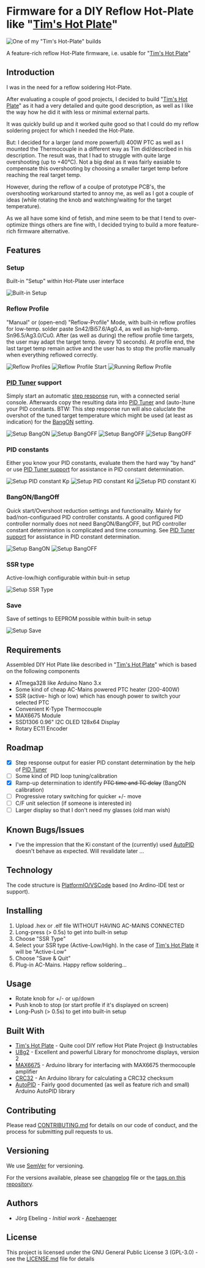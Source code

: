 # Firmware for a DIY Reflow Hot-Plate like "[Tim's Hot Plate](https://www.instructables.com/Tims-Hot-Plate/)"
![One of my "Tim's Hot-Plate" builds](assets/images/TimsHotPlate-1.jpg)

A feature-rich reflow Hot-Plate firmware, i.e. usable for "[Tim's Hot Plate](https://www.instructables.com/Tims-Hot-Plate/)"

## Introduction

I was in the need for a reflow soldering Hot-Plate.

After evaluating a couple of good projects, I decided to build "[Tim's Hot Plate](https://www.instructables.com/Tims-Hot-Plate/)" as it had a very detailed and quite good description, as well as I like the way how he did it with less or minimal external parts.

It was quickly build up and it worked quite good so that I could do my reflow soldering project for which I needed the Hot-Plate.

But: I decided for a larger (and more powerfull) 400W PTC as well as I mounted the Thermocouple in a different way as Tim did/described in his description.
The result was, that I had to struggle with quite large overshooting (up to +40°C).
Not a big deal as it was fairly easiable to compensate this overshooting by choosing a smaller target temp before reaching the real target temp. 

However, during the reflow of a coulpe of prototype PCB's, the overshooting workaround started to annoy me, as well as I got a couple of ideas (while rotating the knob and watching/waiting for the target temperature).

As we all have some kind of fetish, and mine seem to be that I tend to over-optimize things others are fine with, I decided trying to build a more feature-rich firmware alternative.

## Features

### Setup

Built-in "Setup" within Hot-Plate user interface

![Built-in Setup](assets/images/Setup-1.jpg)

### Reflow Profile

"Manual" or (open-end) "Reflow-Profile" Mode, with built-in reflow profiles for low-temp. solder paste Sn42/Bi57.6/Ag0.4, as well as high-temp. Sn96.5/Ag3.0/Cu0. After (as well as during) the reflow profile time targets, the user may adapt the target temp. (every 10 seconds). At profile end, the last target temp remain active and the user has to stop the profile manually when everything reflowed correctly.

![Reflow Profiles](assets/images/ReflowProfiles.jpg)
![Reflow Profile Start](assets/images/ReflowProfile-Start.jpg)
![Running Reflow Profile](assets/images/ReflowProfile-1.jpg)

### [PID Tuner](https://pidtuner.com) support

Simply start an automatic [step response](https://en.wikipedia.org/wiki/Step_response) run, with a connected serial console.
Afterwards copy the resulting data into [PID Tuner](https://pidtuner.com) and (auto-)tune your PID constants.
BTW: This step response run will also caluclate the overshot of the tuned target temperature which might be used (at least as indication) for the [BangON](#bangonbangoff) setting. 

![Setup BangON](assets/images/PIDTuner-Start.jpg)
![Setup BangOFF](assets/images/PIDTuner-Heat.jpg)
![Setup BangOFF](assets/images/PIDTuner-Settle.jpg)
![Setup BangOFF](assets/images/PIDTuner-Output-1.jpg)

### PID constants

Either you know your PID constants, evaluate them the hard way "by hand" or use [PID Tuner support](#pid-tuner-support) for assistance in PID constant determination. 

![Setup PID constant Kp](assets/images/Setup-PID-Kp.jpg)
![Setup PID constant Kd](assets/images/Setup-PID-Kd.jpg)
![Setup PID constant Ki](assets/images/Setup-PID-Ki.jpg)

### BangON/BangOff

Quick start/Overshoot reduction settings and functionality. Mainly for bad/non-configuraed PID controller constants.
A good configured PID controller normally does not need BangON/BangOFF, but PID controller constant determination is complicated and time consuming. See [PID Tuner support](#pid-tuner-support) for assistance in PID constant determination.

![Setup BangON](assets/images/Setup-BangON.jpg)
![Setup BangOFF](assets/images/Setup-BangOFF.jpg)

### SSR type

Active-low/high configurable within buit-in setup

![Setup SSR Type](assets/images/Setup-SSR.jpg)

### Save

Save of settings to EEPROM possible within built-in setup 

![Setup Save](assets/images/Setup-Save.jpg)

## Requirements

Assembled DIY Hot Plate like described in "[Tim's Hot Plate](https://www.instructables.com/Tims-Hot-Plate/)" which is based on the following components

- ATmega328 like Arduino Nano 3.x
- Some kind of cheap AC-Mains powered PTC heater (200-400W)
- SSR (active- high or low) which has enough power to switch your selected PTC
- Convenient K-Type Thermocouple
- MAX6675 Module
- SSD1306 0.96" I2C OLED 128x64 Display
- Rotary EC11 Encoder

## Roadmap

- [X] Step response output for easier PID constant determination by the help of [PID Tuner](https://pidtuner.com)
- [ ] Some kind of PID loop tuning/calibration
- [X] Ramp-up determination to identify ~~PTC time and TC delay~~ (BangON calibration)
- [ ] Progressive rotary switching for quicker +/- move
- [ ] C/F unit selection (if someone is interested in)
- [ ] Larger display so that I don't need my glasses (old man wish)

## Known Bugs/Issues

- I've the impression that the Ki constant of the (currently) used [AutoPID](https://r-downing.github.io/AutoPID/) doesn't behave as expected. Will revalidate later ...

## Technology

The code structure is [PlatformIO/VSCode](https://platformio.org/) based (no Ardino-IDE test or support).

## Installing

1. Upload .hex or .elf file WITHOUT HAVING AC-MAINS CONNECTED
2. Long-press (> 0.5s) to get into built-in setup
3. Choose "SSR Type"
4. Select your SSR type (Active-Low/High). In the case  of [Tim's Hot Plate](https://www.instructables.com/Tims-Hot-Plate/) it will be "Active-Low"
5. Choose "Save & Quit"
6. Plug-in AC-Mains. Happy reflow soldering...

## Usage

- Rotate knob for +/- or up/down
- Push knob to stop (or start profile if it's displayed on screen)
- Long-Push (> 0.5s) to get into built-in setup

## Built With

* [Tim's Hot Plate](https://www.instructables.com/Tims-Hot-Plate/) - Quite cool DIY reflow Hot Plate Project @ Instructables
* [U8g2](https://github.com/olikraus/u8g2) - Excellent and powerful Library for monochrome displays, version 2
* [MAX6675](https://github.com/adafruit/MAX6675-library) - Arduino library for interfacing with MAX6675 thermocouple amplifier
* [CRC32](https://github.com/bakercp/CRC32) - An Arduino library for calculating a CRC32 checksum
* [AutoPID](https://github.com/r-downing/AutoPID) - Fairly good documented (as well as feature rich and small) Arduino AutoPID library 

## Contributing

Please read [CONTRIBUTING.md](./CONTRIBUTING.md) for details on our code of conduct, and the process for submitting pull requests to us.

## Versioning

We use [SemVer](http://semver.org/) for versioning.

For the versions available, please see [changelog](CHANGELOG.md) file or the [tags on this repository](https://github.com/Apehaenger/Another-HotPlate-Firmware/tags). 

## Authors

* Jörg Ebeling - *Initial work* - [Apehaenger](https://github.com/Apehaenger)

<!--
See also the list of [contributors](https://github.com/your/project/contributors) who participated in this project.
-->

## License

This project is licensed under the GNU General Public License 3 (GPL-3.0) - see the [LICENSE.md](LICENSE.md) file for details
